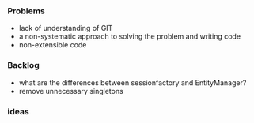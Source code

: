 ### Problems
- lack of understanding of GIT
- a non-systematic approach to solving the problem and writing code
- non-extensible code

### Backlog
- what are the differences between sessionfactory and EntityManager?
- remove unnecessary singletons
### ideas
